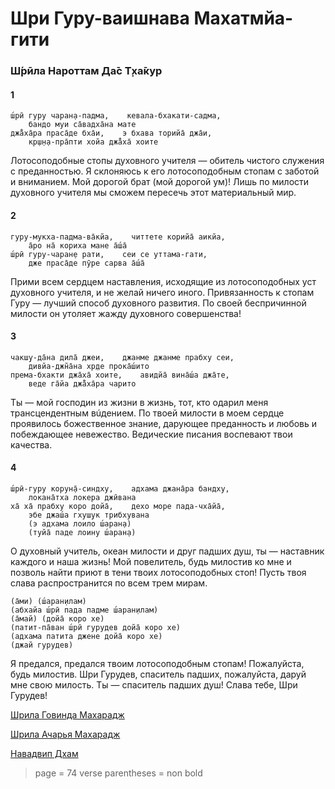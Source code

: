 # Шри Гуру-ваишнава Махатмйа-гити

### Ш́рӣла Нароттам Да̄с Т̣ха̄кур

#### 1

    ш́рӣ гуру чаран̣а-падма,    кевала-бхакати-садма,
        бандо муи са̄вадха̄на мате
    джа̄̐ха̄ра праса̄де бха̄и,    э бхава торийа̄ джа̄и,
        кр̣ш̣н̣а-пра̄пти хойа джа̄̐ха̄ хоите

Лотосоподобные стопы духовного учителя — обитель чистого служения с преданностью. Я склоняюсь к его лотосоподобным стопам с заботой и вниманием. Мой дорогой брат (мой дорогой ум)! Лишь по милости духовного учителя мы сможем пересечь этот материальный мир.

#### 2

    гуру-мукха-падма-ва̄кйа,    читтете корийа̄ аикйа,
        а̄ро на̄ кориха мане а̄ш́а̄
    ш́рӣ гуру-чаран̣е рати,    сеи се уттама-гати,
        дже праса̄де пӯре сарва а̄ш́а̄

Прими всем сердцем наставления, исходящие из лотосоподобных уст духовного учителя, и не желай ничего иного. Привязанность к стопам Гуру — лучший способ духовного развития. По своей беспричинной милости он утоляет жажду духовного совершенства!

#### 3

    чакш̣у-да̄на дила̄ джеи,    джанме джанме прабху сеи,
        дивйа-джн̃а̄на хр̣де прока̄ш́ито
    према-бхакти джа̄ха̄ хоите,    авидйа̄ вина̄ш́а джа̄те,
        веде га̄йа джа̄̐ха̄ра чарито

Ты — мой господин из жизни в жизнь, тот, кто одарил меня трансцендентным вúдением. По твоей милости в моем сердце проявилось божественное знание, дарующее преданность и любовь и побеждающее невежество. Ведические писания воспевают твои качества.

#### 4

    ш́рӣ-гуру корун̣а̄-синдху,    адхама джана̄ра бандху,
        локана̄тха локера джӣвана
    ха̄ ха̄ прабху коро дойа̄,    дехо море пада-чха̄йа̄,
        эбе джаш́а гхуш̣ук трибхувана
        (э адхама лоило ш́аран̣а)
        (туйа̄ паде лоину ш́аран̣а)

О духовный учитель, океан милости и друг падших душ, ты — наставник каждого и наша жизнь! Мой повелитель, будь милостив ко мне и позволь найти приют в тени твоих лотосоподобных стоп! Пусть твоя слава распространится по всем трем мирам.

    (а̄ми) (ш́аран̣илам)
    (абхайа ш́рӣ пада падме ш́аран̣илам)
    (а̄май) (дойа̄ коро хе)
    (патит-па̄ван ш́рӣ гурудев дойа̄ коро хе)
    (адхама патита джене дойа̄ коро хе)
    (джай гурудев)

Я предался, предался твоим лотосоподобным стопам! Пожалуйста, будь милостив. Шри Гурудев, спаситель падших, пожалуйста, даруй мне свою милость. Ты — спаситель падших душ! Слава тебе, Шри Гурудев!


[Шрила Говинда Махарадж](https://soundcloud.com/huron/i5l3uyv5buqo)

[Шрила Ачарья Махарадж](https://soundcloud.com/bharatimaharaj/acharya-maharaj-sri-guru)

[Навадвип Дхам](https://soundcloud.com/bharatimaharaj/navadwip-scsm-sri-guru-charana)

> page = 74
> verse parentheses = non bold